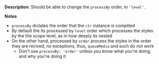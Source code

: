 __Description__: Should be able to change the `processBy` order, to `'level'`.

__Notes__

+ `processBy` dictates the order that the `ctr` instance is compliled
+ By default the its processed by `level` order which processes the styles by the the scope level, as in how deeply its nested
+ On the other hand, processed by `order` process the styles in the order they are recived, no exceptions, thus, `queueMedia` and such do not work
    * Don't use `processBy: 'order'` unless you know what you're doing, and why you're doing it

